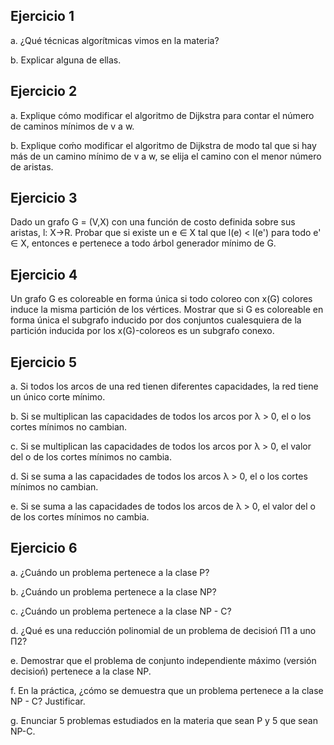 Ejercicio 1
-----------

a. ¿Qué técnicas algorítmicas vimos en la materia?

b. Explicar alguna de ellas.

Ejercicio 2
-----------

a. Explique cómo modificar el algoritmo de Dijkstra para contar el número de caminos mínimos de v a w.

b. Explique coḿo modificar el algoritmo de Dijkstra de modo tal que si hay más de un camino mínimo de v a w, se elija el camino con el menor número de aristas.

Ejercicio 3
-----------

Dado un grafo G = (V,X) con una función de costo definida sobre sus aristas, l: X->R. Probar que si existe un e ∈ X tal que l(e) < l(e') para todo e' ∈ X, entonces e pertenece a todo árbol generador mínimo de G.

Ejercicio 4
-----------

Un grafo G es coloreable en forma única si todo coloreo con x(G) colores induce la misma partición de los vértices. Mostrar que si G es coloreable en forma única el subgrafo inducido por dos conjuntos cualesquiera de la partición inducida por los x(G)-coloreos es un subgrafo conexo.

Ejercicio 5
-----------

a. Si todos los arcos de una red tienen diferentes capacidades, la red tiene un único corte mínimo.

b. Si se multiplican las capacidades de todos los arcos por λ > 0, el o los cortes mínimos no cambian.

c. Si se multiplican las capacidades de todos los arcos por λ > 0, el valor del o de los cortes mínimos no cambia.

d. Si se suma a las capacidades de todos los arcos λ > 0, el o los cortes mínimos no cambian.

e. Si se suma a las capacidades de todos los arcos de λ > 0, el valor del o de los cortes mínimos no cambia.

Ejercicio 6
-----------

a. ¿Cuándo un problema pertenece a la clase P?

b. ¿Cuándo un problema pertenece a la clase NP?

c. ¿Cuándo un problema pertenece a la clase NP - C?

d. ¿Qué es una reducción polinomial de un problema de decisioń Π1 a uno Π2?

e. Demostrar que el problema de conjunto independiente máximo (versión decisioń) pertenece a la clase NP.

f. En la práctica, ¿cómo se demuestra que un problema pertenece a la clase NP - C? Justificar.

g. Enunciar 5 problemas estudiados en la materia que sean P y 5 que sean NP-C.
